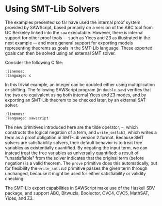 # Using SMT-Lib Solvers

The examples presented so far have used the internal proof system
provided by SAWScript, based primarily on a version of the ABC tool
from UC Berkeley linked into the `saw` executable. However, there is
internal support for other proof tools -- such as Yices and Z3 as
illustrated in the next example -- and more general support for
exporting models representing theorems as goals in the SMT-Lib
language. These exported goals can then be solved using an external
SMT solver.

Consider the following C file:

```{literalinclude} code/double.c
:linenos:
:language: c
```

In this trivial example, an integer can be doubled either using
multiplication or shifting. The following SAWScript program (in
`double.saw`) verifies that the two are equivalent using both internal
Yices and Z3 modes, and by exporting an SMT-Lib theorem to be
checked later, by an external SAT solver.

```{literalinclude} code/double.saw
:linenos:
:language: sawscript
```

The new primitives introduced here are the tilde operator, `~`, which
constructs the logical negation of a term, and `write_smtlib2`, which
writes a term as a proof obligation in SMT-Lib version 2 format. Because
SMT solvers are satisfiability solvers, their default behavior is to
treat free variables as existentially quantified. By negating the input
term, we can instead treat the free variables as universally quantified:
a result of "unsatisfiable" from the solver indicates that the original
term (before negation) is a valid theorem. The `prove` primitive does
this automatically, but for flexibility the `write_smtlib2` primitive
passes the given term through unchanged, because it might be used for
either satisfiability or validity checking.

The SMT-Lib export capabilities in SAWScript make use of the Haskell SBV
package, and support ABC, Bitwuzla, Boolector, CVC4, CVC5, MathSAT, Yices, and
Z3.
